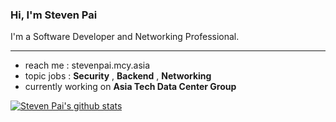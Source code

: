 ### Hi, I'm Steven Pai

I'm a Software Developer and Networking Professional.

---

- reach me : stevenpai.mcy.asia
- topic jobs : **Security** , **Backend** , **Networking**
- currently working on **Asia Tech Data Center Group**

[![Steven Pai's github stats](https://github-readme-stats.vercel.app/api?username=stevenpainc&hide=contribs,prs,issues&theme=tokyonight)](https://github.com/stevenpainc/stevenpainc)
